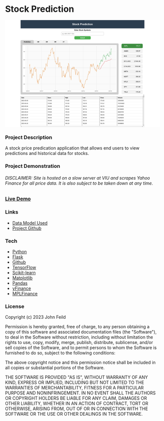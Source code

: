 # Stock Prediction
<div style="display: flex;">
  <img src="./static/demo.png" width="750">
</div>

### Project Description
A stock price predication application that allows end users to view predictions and historical data for stocks.

### Project Demonstration
###### DISCLAIMER: Site is hosted on a slow server at VIU and scrapes Yahoo Finance for all price data. It is also subject to be taken down at any time.
### [Live Demo](http://104.128.240.111/) 


### Links
- [Data Model Used](https://data-flair.training/blogs/stock-price-prediction-machine-learning-project-in-python/)
- [Project Github](https://github.com/johnfeild/StockPrediction)

### Tech
- [Python](https://www.python.org/)
- [Flask](https://flask.palletsprojects.com/en/2.2.x/)
- [Github](https://github.com/)
- [TensorFlow](https://www.tensorflow.org/)
- [Scikit-learn](https://scikit-learn.org/)
- [Matplotlib](https://matplotlib.org/)
- [Pandas](https://pandas.pydata.org/)
- [yFinance](https://pypi.org/project/yfinance/)
- [MPLFinance](https://github.com/matplotlib/mplfinance)


### License
Copyright (c) 2023 John Feild

Permission is hereby granted, free of charge, to any person obtaining a copy
of this software and associated documentation files (the "Software"), to deal
in the Software without restriction, including without limitation the rights
to use, copy, modify, merge, publish, distribute, sublicense, and/or sell
copies of the Software, and to permit persons to whom the Software is
furnished to do so, subject to the following conditions:

The above copyright notice and this permission notice shall be included in all
copies or substantial portions of the Software.

THE SOFTWARE IS PROVIDED "AS IS", WITHOUT WARRANTY OF ANY KIND, EXPRESS OR
IMPLIED, INCLUDING BUT NOT LIMITED TO THE WARRANTIES OF MERCHANTABILITY,
FITNESS FOR A PARTICULAR PURPOSE AND NONINFRINGEMENT. IN NO EVENT SHALL THE
AUTHORS OR COPYRIGHT HOLDERS BE LIABLE FOR ANY CLAIM, DAMAGES OR OTHER
LIABILITY, WHETHER IN AN ACTION OF CONTRACT, TORT OR OTHERWISE, ARISING FROM,
OUT OF OR IN CONNECTION WITH THE SOFTWARE OR THE USE OR OTHER DEALINGS IN THE
SOFTWARE.